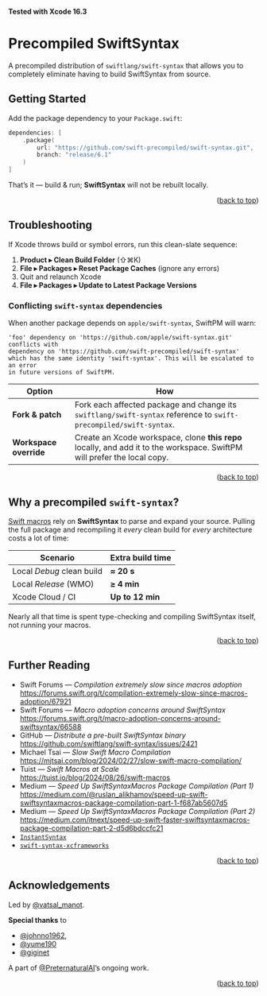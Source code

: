<a id="readme-top"></a>

**Tested with Xcode 16.3**

Precompiled SwiftSyntax
========================

A precompiled distribution of `swiftlang/swift-syntax` that allows you to completely eliminate having to build SwiftSyntax from source.

Getting Started
---------------

Add the package dependency to your `Package.swift`:

```swift
dependencies: [
    .package(
        url: "https://github.com/swift-precompiled/swift-syntax.git",
        branch: "release/6.1"
    )
]
```

That’s it — build & run; **SwiftSyntax** will not be rebuilt locally.

<p align="right">(<a href="#readme-top">back to top</a>)</p>

Troubleshooting
---------------

If Xcode throws build or symbol errors, run this clean-slate sequence:

1. **Product ▸ Clean Build Folder** (⇧⌘K)  
2. **File ▸ Packages ▸ Reset Package Caches** (ignore any errors)  
3. Quit and relaunch Xcode  
4. **File ▸ Packages ▸ Update to Latest Package Versions**

### Conflicting `swift-syntax` dependencies

When another package depends on `apple/swift-syntax`, SwiftPM will warn:

```text
'foo' dependency on 'https://github.com/apple/swift-syntax.git' conflicts with
dependency on 'https://github.com/swift-precompiled/swift-syntax'
which has the same identity 'swift-syntax'. This will be escalated to an error
in future versions of SwiftPM.
```

| Option | How |
| ------ | --- |
| **Fork & patch** | Fork each affected package and change its `swiftlang/swift-syntax` reference to `swift-precompiled/swift-syntax`. |
| **Workspace override** | Create an Xcode workspace, clone **this repo** locally, and add it to the workspace. SwiftPM will prefer the local copy. |

<p align="right">(<a href="#readme-top">back to top</a>)</p>

Why a precompiled `swift-syntax`?
----------------------------------

[Swift macros](https://docs.swift.org/swift-book/documentation/the-swift-programming-language/macros/) rely on **SwiftSyntax** to parse and expand your source. Pulling the full package and recompiling it *every* clean build for *every* architecture costs a lot of time:

| Scenario | Extra build time |
| -------- | ---------------- |
| Local *Debug* clean build | **≈ 20 s** |
| Local *Release* (WMO) | **≥ 4 min** |
| Xcode Cloud / CI | **Up to 12 min** |

Nearly all that time is spent type-checking and compiling SwiftSyntax itself, not running your macros.

<p align="right">(<a href="#readme-top">back to top</a>)</p>

Further Reading
---------------

- Swift Forums — *Compilation extremely slow since macros adoption*  
  <https://forums.swift.org/t/compilation-extremely-slow-since-macros-adoption/67921>
- Swift Forums — *Macro adoption concerns around SwiftSyntax*  
  <https://forums.swift.org/t/macro-adoption-concerns-around-swiftsyntax/66588>
- GitHub — *Distribute a pre-built SwiftSyntax binary*  
  <https://github.com/swiftlang/swift-syntax/issues/2421>
- Michael Tsai — *Slow Swift Macro Compilation*  
  <https://mjtsai.com/blog/2024/02/27/slow-swift-macro-compilation/>
- Tuist — *Swift Macros at Scale*  
  <https://tuist.io/blog/2024/08/26/swift-macros>
- Medium — *Speed Up SwiftSyntaxMacros Package Compilation (Part 1)*  
  <https://medium.com/@ruslan_alikhamov/speed-up-swift-swiftsyntaxmacros-package-compilation-part-1-f687ab5607d5>
- Medium — *Speed Up SwiftSyntaxMacros Package Compilation (Part 2)*  
  <https://medium.com/itnext/speed-up-swift-faster-swiftsyntaxmacros-package-compilation-part-2-d5d6bdccfc21>
- [`InstantSyntax`](https://github.com/johnno1962/InstantSyntax)   
- [`swift-syntax-xcframeworks`](https://github.com/sjavora/swift-syntax-xcframeworks)

<p align="right">(<a href="#readme-top">back to top</a>)</p>

Acknowledgements
----------------

Led by [@vatsal_manot](https://github.com/vatsal_manot).

**Special thanks** to  
- [@johnno1962](https://github.com/johnno1962),  
- [@yume190](https://github.com/yume190)  
- [@giginet](https://github.com/giginet)  

A part of [@PreternaturalAI](https://github.com/PreternaturalAI)’s ongoing work.

<p align="right">(<a href="#readme-top">back to top</a>)</p>
